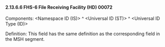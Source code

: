 #### 2.13.6.6 FHS-6 File Receiving Facility (HD) 00072

Components: &lt;Namespace ID (IS)> ^ &lt;Universal ID (ST)> ^ &lt;Universal ID Type (ID)>

Definition: This field has the same definition as the corresponding field in the MSH segment.
